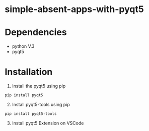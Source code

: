 # simple-absent-apps-with-pyqt5

# Dependencies

- python V.3
- pyqt5

# Installation

1. Install the pyqt5 using pip

```
pip install pyqt5
```

2. Install pyqt5-tools using pip

```
pip install pyqt5-tools
```

3. Install pyqt5 Extension on VSCode


